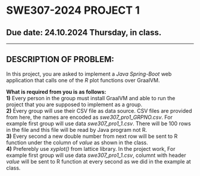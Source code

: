 # SWE307-2024 PROJECT 1
## Due date: 24.10.2024 Thursday, in class.

<hr>

## DESCRIPTION OF PROBLEM:
In this project, you are asked to implement a *Java Spring-Boot* web application that calls one of the *R* plot functions over GraalVM. 

**What is required from you is as follows:**<br>
**1)** Every person in the group must install GraalVM and able to run the project that you are supposed to implement as a group. <br>
**2)** Every group will use their CSV file as data source. CSV files are provided from here, the names are encoded as *swe307_pro1_GRPNO.csv*. For example first group will use data *swe307_pro1_1.csv*. There will be 100 rows in the file and this file will be read by Java program not R. <br>
**3)** Every second a new double number from next row will be sent to R function under the column of *value* as shown in the class. <br>
**4)** Preferebly use *xyplot()* from lattice library. In the project work,  For example first group will use data *swe307_pro1_1.csv*, columnt with header *value* will be sent to R function at every second as we did in the example at class. <br>
